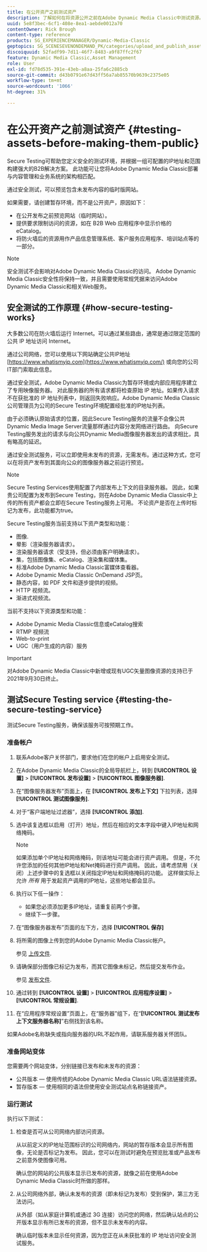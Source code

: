 ```yaml
---
title: 在公开资产之前测试资产
description: 了解如何在将资源公开之前在Adobe Dynamic Media Classic中测试资源。
uuid: 5e8f3bec-6cf1-408e-8ea1-aebde0012a70
contentOwner: Rick Brough
content-type: reference
products: SG_EXPERIENCEMANAGER/Dynamic-Media-Classic
geptopics: SG_SCENESEVENONDEMAND_PK/categories/upload_and_publish_assets
discoiquuid: 52fadf99-7d11-46f7-8483-a9f87ffc2f67
feature: Dynamic Media Classic,Asset Management
role: User
exl-id: fd78d535-391e-43eb-a8aa-25fa6c2885cb
source-git-commit: d43b0791e67d43ff56a7ab85570b9639c2375e05
workflow-type: tm+mt
source-wordcount: '1066'
ht-degree: 31%

---
```


# 在公开资产之前测试资产 {#testing-assets-before-making-them-public}

Secure Testing可帮助您定义安全的测试环境，并根据一组可配置的IP地址和范围构建强大的B2B解决方案。 此功能可让您将Adobe Dynamic Media Classic部署与内容管理和业务系统的架构相匹配。

通过安全测试，可以预览包含未发布内容的临时版网站。

如果需要，请创建暂存环境，而不是公开资产，原因如下：

* 在公开发布之前预览网站（临时网站）。
* 提供要求限制访问的资源，如在 B2B Web 应用程序中显示价格的 eCatalog。
* 将防火墙后的资源用作产品信息管理系统、客户服务应用程序、培训站点等的一部分。

>[!NOTE]
>
>安全测试不会影响对Adobe Dynamic Media Classic的访问。 Adobe Dynamic Media Classic安全性将保持一致，并且需要使用常规凭据来访问Adobe Dynamic Media Classic和相关Web服务。

## 安全测试的工作原理 {#how-secure-testing-works}

大多数公司在防火墙后运行 Internet。可以通过某些路由，通常是通过限定范围的公共 IP 地址访问 Internet。

通过公司网络，您可以使用以下网站确定公共IP地址 [https://www.whatismyip.com](https://www.whatismyip.com/) 或向您的公司IT部门索取此信息。

通过安全测试，Adobe Dynamic Media Classic为暂存环境或内部应用程序建立了专用映像服务器。 对此服务器的所有请求都将检查原始 IP 地址。如果传入请求不在获批准的 IP 地址列表中，则返回失败响应。Adobe Dynamic Media Classic公司管理员为公司的Secure Testing环境配置经批准的IP地址列表。

由于必须确认原始请求的位置，因此Secure Testing服务的流量不会像公共Dynamic Media Image Server流量那样通过内容分发网络进行路由。 向Secure Testing服务发出的请求与向公共Dynamic Media图像服务器发出的请求相比，具有略高的延迟。

通过安全测试服务，可以立即使用未发布的资源，无需发布。通过这种方式，您可以在将资产发布到其面向公众的图像服务器之前运行预览。

>[!NOTE]
>
>Secure Testing Services使用配置了内部发布上下文的目录服务器。 因此，如果贵公司配置为发布到Secure Testing，则在Adobe Dynamic Media Classic中上传的所有资产都会立即在Secure Testing服务上可用。 不论资产是否在上传时标记为发布，此功能都为true。

Secure Testing服务当前支持以下资产类型和功能：

<!-- 

Comment Type: remark
Last Modified By: unknown unknown 
Last Modified Date: 

<p>Added videos to list below 9/11/2012. Moved “Render Server requests” from unsupported to supported, listed below on 3/15/2016 as per email from Cynthia March 11, 2016)</p>

 -->

* 图像.
* 晕影（渲染服务器请求）。
* 渲染服务器请求（受支持，但必须由客户明确请求）。
* 集，包括图像集、eCatalog、渲染集和媒体集。
* 标准Adobe Dynamic Media Classic富媒体查看器。
* Adobe Dynamic Media Classic OnDemand JSP页。
* 静态内容，如 PDF 文件和逐步提供的视频。
* HTTP 视频流。
* 渐进式视频流。

当前不支持以下资源类型和功能：

* Adobe Dynamic Media Classic信息或eCatalog搜索
* RTMP 视频流
* Web-to-print
* UGC（用户生成的内容）服务

>[!IMPORTANT]
>
>对Adobe Dynamic Media Classic中新增或现有UGC矢量图像资源的支持已于2021年9月30日终止。

## 测试Secure Testing service {#testing-the-secure-testing-service}

测试Secure Testing服务，确保该服务可按预期工作。

<!-- >[!NOTE]
>
>*If you do not mention any IPs under **[!UICONTROL Setup]** > **[!UICONTROL Application Setup]** > **[!UICONTROL Publish Setup]** > **[!UICONTROL Image Server]** > **[!UICONTROL Test Image Service]*** - If you add an IP only, that IP is able to call the assets and no other IP are allowed to make the calls. As long there is no IP mentioned under that section, all IPs are allowed to make the calls for the assets, and they show up. -->

### 准备帐户

<!-- 

Comment Type: remark
Last Modified By: unknown unknown 
Last Modified Date: 

<p>RB: Rewrote entire steps under “Prepare your account” 9/10/2012</p>

 -->

1. 联系Adobe客户关怀部门，要求他们在您的帐户上启用安全测试。
1. 在Adobe Dynamic Media Classic的全局导航栏上，转到 **[!UICONTROL 设置]** > **[!UICONTROL 发布设置]** > **[!UICONTROL 图像服务器]**.
1. 在“图像服务器发布”页面上，在 **[!UICONTROL 发布上下文]** 下拉列表，选择 **[!UICONTROL 测试图像服务]**.
1. 对于“客户端地址过滤器”，选择 **[!UICONTROL 添加]**.
1. 选中该复选框以启用（打开）地址，然后在相应的文本字段中键入IP地址和网络掩码。

   >[!NOTE]
   >
   >如果添加单个IP地址和网络掩码，则该地址可能会进行资产调用。 但是，不允许您添加的任何其他IP地址和Net掩码进行资产调用。 因此，请考虑禁用（关闭）上述步骤中的复选框以关闭指定IP地址和网络掩码的功能。 这样做实际上允许 *所有* 用于发起资产调用的IP地址，这些地址都会显示。

1. 执行以下任一操作：
   * 如果您必须添加更多IP地址，请重复前两个步骤。
   * 继续下一步骤。
1. 在“图像服务器发布”页面的左下方，选择 **[!UICONTROL 保存]**
1. 将所需的图像上传到您的Adobe Dynamic Media Classic帐户。

   参见 [上传文件](uploading-files.md#uploading_files).

1. 请确保部分图像已标记为发布，而其它图像未标记，然后提交发布作业。

   参见 [发布文件](publishing-files.md#publishing_files).

1. 通过转到 **[!UICONTROL 设置]** > **[!UICONTROL 应用程序设置]** > **[!UICONTROL 常规设置]**.
1. 在“应用程序常规设置”页面上，在“服务器”组下，在“**[!UICONTROL 测试发布上下文服务器名称]**”右侧找到该名称。

如果Adobe名称缺失或指向服务器的URL不起作用，请联系服务器关怀团队。

### 准备网站变体

您需要两个网站变体，分别链接已发布和未发布的资源：

* 公共版本 — 使用传统的Adobe Dynamic Media Classic URL语法链接资源。
* 暂存版本 — 使用相同的语法但使用安全测试站点名称链接资产。

### 运行测试

执行以下测试：

1. 检查是否可从公司网络内部访问资源。

   从以前定义的IP地址范围标识的公司网络内，网站的暂存版本会显示所有图像，无论是否标记为发布。 因此，您可以在测试时避免在预览批准或产品发布之前意外使图像可用。

   确认您的网站的公共版本显示已发布的资源，就像之前在使用Adobe Dynamic Media Classic时所做的那样。

1. 从公司网络外部，确认未发布的资源（即未标记为发布）受到保护，第三方无法访问。

   从外部（如从家庭计算机或通过 3G 连接）访问您的网络，然后确认站点的公开版本显示有所已发布的资源，但不显示未发布的内容。

   确认临时版本未显示任何资源，因为您正在从未获批准的 IP 地址访问安全测试服务。
